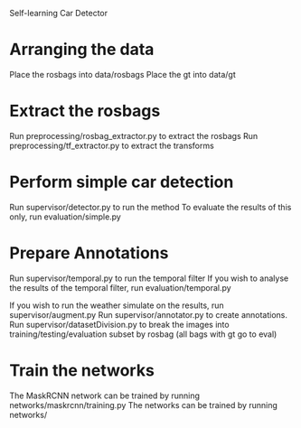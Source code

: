 Self-learning Car Detector

# Arranging the data
Place the rosbags into data/rosbags
Place the gt into data/gt

# Extract the rosbags
Run preprocessing/rosbag_extractor.py to extract the rosbags
Run preprocessing/tf_extractor.py to extract the transforms

# Perform simple car detection
Run supervisor/detector.py to run the method
To evaluate the results of this only, run evaluation/simple.py

# Prepare Annotations
Run supervisor/temporal.py to run the temporal filter
If you wish to analyse the results of the temporal filter, run evaluation/temporal.py

If you wish to run the weather simulate on the results, run supervisor/augment.py
Run supervisor/annotator.py to create annotations.
Run supervisor/datasetDivision.py to break the images into training/testing/evaluation subset by rosbag (all bags with gt go to eval)

# Train the networks
The MaskRCNN network can be trained by running networks/maskrcnn/training.py
The networks can be trained by running networks/
